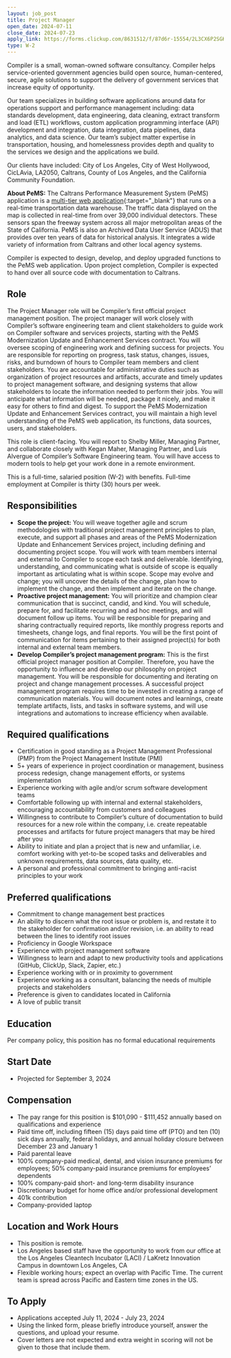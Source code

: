 ```yaml
---
layout: job_post
title: Project Manager
open_date: 2024-07-11
close_date: 2024-07-23
apply_link: https://forms.clickup.com/8631512/f/87d6r-15554/2L3CX6P2SGKIST2P9V?Job%20Role=xxxxx
type: W-2
---
```


Compiler is a small, woman-owned software consultancy. Compiler helps service-oriented government agencies build open source, human-centered, secure, agile solutions to support the delivery of government services that increase equity of opportunity.

Our team specializes in building software applications around data for operations support and performance management including: data standards development, data engineering, data cleaning, extract transform and load (ETL) workflows, custom application programming interface (API) development and integration, data integration, data pipelines, data analytics, and data science. Our team’s subject matter expertise in transportation, housing, and homelessness provides depth and quality to the services we design and the applications we build.

Our clients have included: City of Los Angeles, City of West Hollywood, CicLAvia, LA2050, Caltrans, County of Los Angeles, and the California Community Foundation.

**About PeMS:** The Caltrans Performance Measurement System (PeMS) application is a [multi-tier web application](https://pems.dot.ca.gov){:target="\_blank"}
that runs on a real-time transportation data warehouse. The traffic data displayed on the map is collected in real-time from over 39,000 individual detectors. These sensors span the freeway system across all major metropolitan areas of the State of California. PeMS is also an Archived Data User Service (ADUS) that provides over ten years of data for historical analysis. It integrates a wide variety of information from Caltrans and other local agency systems.

Compiler is expected to design, develop, and deploy upgraded functions to the PeMS web application. Upon project completion, Compiler is expected to hand over all source code with documentation to Caltrans.

## Role

The Project Manager role will be Compiler’s first official project management position. The project manager will work closely with Compiler’s software engineering team and client stakeholders to guide work on Compiler software and services projects, starting with the PeMS Modernization Update and Enhancement Services contract. You will oversee scoping of engineering work and defining success for projects. You are responsible for reporting on progress, task status, changes, issues, risks, and burndown of hours to Compiler team members and client stakeholders. You are accountable for administrative duties such as organization of project resources and artifacts, accurate and timely updates to project management software, and designing systems that allow stakeholders to locate the information needed to perform their jobs. You will anticipate what information will be needed, package it nicely, and make it easy for others to find and digest. To support the PeMS Modernization Update and Enhancement Services contract, you will maintain a high level understanding of the PeMS web application, its functions, data sources, users, and stakeholders.

This role is client-facing. You will report to Shelby Miller, Managing Partner, and collaborate closely with Kegan Maher, Managing Partner, and Luis Alvergue of Compiler’s Software Engineering team. You will have access to modern tools to help get your work done in a remote environment.

This is a full-time, salaried position (W-2) with benefits. Full-time employment at Compiler is thirty (30) hours per week.

## Responsibilities

- **Scope the project:** You will weave together agile and scrum methodologies with traditional project management principles to plan, execute, and support all phases and areas of the PeMS Modernization Update and Enhancement Services project, including defining and documenting project scope. You will work with team members internal and external to Compiler to scope each task and deliverable. Identifying, understanding, and communicating what is outside of scope is equally important as articulating what is within scope. Scope may evolve and change; you will uncover the details of the change, plan how to implement the change, and then implement and iterate on the change.
- **Proactive project management:** You will prioritize and champion clear communication that is succinct, candid, and kind. You will schedule, prepare for, and facilitate recurring and ad hoc meetings, and will document follow up items. You will be responsible for preparing and sharing contractually required reports, like monthly progress reports and timesheets, change logs, and final reports. You will be the first point of communication for items pertaining to their assigned project(s) for both internal and external team members.
- **Develop Compiler’s project management program:** This is the first official project manager position at Compiler. Therefore, you have the opportunity to influence and develop our philosophy on project management. You will be responsible for documenting and iterating on project and change management processes. A successful project management program requires time to be invested in creating a range of communication materials. You will document notes and learnings, create template artifacts, lists, and tasks in software systems, and will use integrations and automations to increase efficiency when available.

## Required qualifications

- Certification in good standing as a Project Management Professional (PMP) from the Project Management Institute (PMI)
- 5+ years of experience in project coordination or management, business process redesign, change management efforts, or systems implementation
- Experience working with agile and/or scrum software development teams
- Comfortable following up with internal and external stakeholders, encouraging accountability from customers and colleagues
- Willingness to contribute to Compiler’s culture of documentation to build resources for a new role within the company, i.e. create repeatable processes and artifacts for future project managers that may be hired after you
- Ability to initiate and plan a project that is new and unfamiliar, i.e. comfort working with yet-to-be scoped tasks and deliverables and unknown requirements, data sources, data quality, etc.
- A personal and professional commitment to bringing anti-racist principles to your work

## Preferred qualifications

- Commitment to change management best practices
- An ability to discern what the root issue or problem is, and restate it to the stakeholder for confirmation and/or revision, i.e. an ability to read between the lines to identify root issues
- Proficiency in Google Workspace
- Experience with project management software
- Willingness to learn and adapt to new productivity tools and applications (GitHub, ClickUp, Slack, Zapier, etc.)
- Experience working with or in proximity to government
- Experience working as a consultant, balancing the needs of multiple projects and stakeholders
- Preference is given to candidates located in California
- A love of public transit

## Education

Per company policy, this position has no formal educational requirements

## Start Date

- Projected for September 3, 2024

## Compensation

- The pay range for this position is $101,090 - $111,452 annually based on qualifications and experience
- Paid time off, including fifteen (15) days paid time off (PTO) and ten (10) sick days annually, federal holidays, and annual holiday closure between December 23 and January 1
- Paid parental leave
- 100% company-paid medical, dental, and vision insurance premiums for employees; 50% company-paid insurance premiums for employees’ dependents
- 100% company-paid short- and long-term disability insurance
- Discretionary budget for home office and/or professional development
- 401k contribution
- Company-provided laptop

## Location and Work Hours

- This position is remote.
- Los Angeles based staff have the opportunity to work from our office at the Los Angeles Cleantech Incubator (LACI) / LaKretz Innovation Campus in downtown Los Angeles, CA
- Flexible working hours; expect an overlap with Pacific Time. The current team is spread across Pacific and Eastern time zones in the US.

## To Apply

- Applications accepted July 11, 2024 - July 23, 2024
- Using the linked form, please briefly introduce yourself, answer the questions, and upload your resume.
- Cover letters are not expected and extra weight in scoring will not be given to those that include them.
